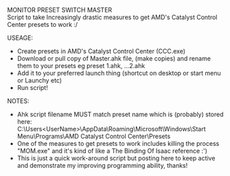 MONITOR PRESET SWITCH MASTER  
  Script to take Increasingly drastic measures to get AMD's Catalyst Control Center presets to work :/
  
USEAGE:  
* Create presets in AMD's Catalyst Control Center (CCC.exe)  
* Download or pull copy of Master.ahk file, (make copies) and rename them to your presets eg preset 1.ahk, ...2.ahk  
* Add it to your preferred launch thing (shortcut on desktop or start menu or Launchy etc)  
* Run script!  
  
NOTES:  
* Ahk script filename MUST match preset name which is (probably) stored here:  
C:\Users\<UserName>\AppData\Roaming\Microsoft\Windows\Start Menu\Programs\AMD Catalyst Control Center\Presets  
* One of the measures to get presets to work includes killing the process "MOM.exe" and it's kind of like a The Binding Of Isaac reference :')  
* This is just a quick work-around script but posting here to keep active and demonstrate my improving programming ability, thanks!  
